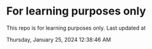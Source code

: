 # For learning purposes only
This repo is for learning purposes only.
Last updated at

Thursday, January 25, 2024 12:38:46 AM

